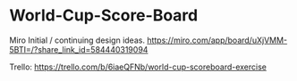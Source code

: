 # World-Cup-Score-Board

Miro Initial / continuing design ideas.
https://miro.com/app/board/uXjVMM-5BTI=/?share_link_id=584440319094

Trello: 
https://trello.com/b/6iaeQFNb/world-cup-scoreboard-exercise


